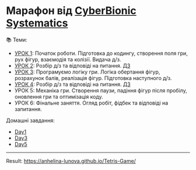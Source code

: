 # Марафон від [CyberBionic Systematics](https://edu.cbsystematics.com/ua)

📚 Теми:
- [УРОК 1](https://www.youtube.com/watch?v=DmP18BpwF8Y): Початок роботи. Підготовка до кодингу, створення поля гри, рух фігур, взаємодія та колізії. Видача д/з.
- [УРОК 2](https://youtu.be/gJTdCu4ARc8?si=MddHJfTMXVyeKn6I&t=4457): Розбір д/з та відповіді на питання. [ДЗ](https://www.youtube.com/watch?v=0mDaG6JVyq8)
- [УРОК 3](https://www.youtube.com/watch?v=c0Cj6YhSFqQ): Програмуємо логіку гри. Логіка обертання фігур, розрахунок балів, реалізація фігур. Підготовка наступного д/з.
- [УРОК 4](https://youtu.be/_9Jsc7r3C2w?si=863-D870wW2GsQTg&t=854): Розбір д/з та відповіді на питання. [ДЗ](https://www.youtube.com/watch?v=9yvjwjPNmKA)
- УРОК 5: Механіка гри. Створення паузи, падіння фігур після пробілу, оновлення гри та оптимізація коду.
- УРОК 6: Фінальне заняття. Огляд робіт, фідбек та відповіді на запитання.

Домашні завдання:
- [Day1](https://github.com/anhelina-lunova/Tetris-Game/tree/main/Homeworks/Day1)
- [Day3](https://github.com/anhelina-lunova/Tetris-Game/tree/main/Homeworks/Day3)
- [Day5]()

---

Result: https://anhelina-lunova.github.io/Tetris-Game/
